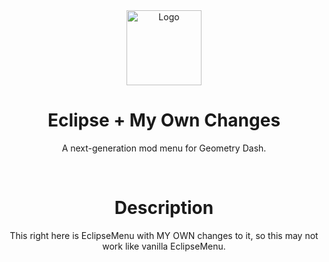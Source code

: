 <div align="center">
   <a href="https://github.com/EclipseMenu/EclipseMenu">
      <img src="logo.png" alt="Logo" width="120" height="120">
   </a>
   <h1 align="center">Eclipse + My Own Changes</h1>
   <p align="center">
      A next-generation mod menu for Geometry Dash.
   </p>
</div>
<br>
<div align="center">
   <h1 align="center">Description</h1>
   <p align="center">
      This right here is EclipseMenu with MY OWN changes to it, so this may not work like vanilla EclipseMenu.
   </p>
</div>
